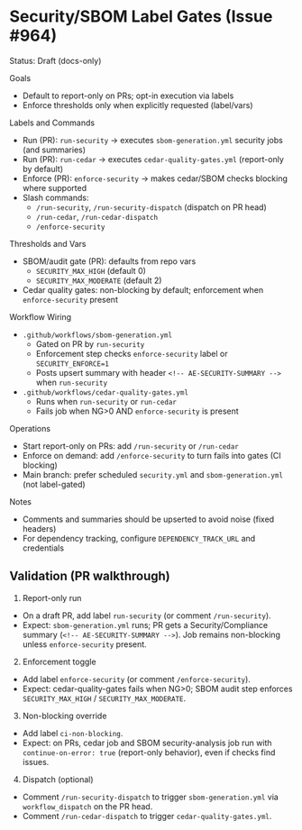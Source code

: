 # Security/SBOM Label Gates (Issue #964)

Status: Draft (docs-only)

Goals
- Default to report-only on PRs; opt-in execution via labels
- Enforce thresholds only when explicitly requested (label/vars)

Labels and Commands
- Run (PR): `run-security` → executes `sbom-generation.yml` security jobs (and summaries)
- Run (PR): `run-cedar` → executes `cedar-quality-gates.yml` (report-only by default)
- Enforce (PR): `enforce-security` → makes cedar/SBOM checks blocking where supported
- Slash commands:
  - `/run-security`, `/run-security-dispatch` (dispatch on PR head)
  - `/run-cedar`, `/run-cedar-dispatch`
  - `/enforce-security`

Thresholds and Vars
- SBOM/audit gate (PR): defaults from repo vars
  - `SECURITY_MAX_HIGH` (default 0)
  - `SECURITY_MAX_MODERATE` (default 2)
- Cedar quality gates: non-blocking by default; enforcement when `enforce-security` present

Workflow Wiring
- `.github/workflows/sbom-generation.yml`
  - Gated on PR by `run-security`
  - Enforcement step checks `enforce-security` label or `SECURITY_ENFORCE=1`
  - Posts upsert summary with header `<!-- AE-SECURITY-SUMMARY -->` when `run-security`
- `.github/workflows/cedar-quality-gates.yml`
  - Runs when `run-security` or `run-cedar`
  - Fails job when NG>0 AND `enforce-security` is present

Operations
- Start report-only on PRs: add `/run-security` or `/run-cedar`
- Enforce on demand: add `/enforce-security` to turn fails into gates (CI blocking)
- Main branch: prefer scheduled `security.yml` and `sbom-generation.yml` (not label-gated)

Notes
- Comments and summaries should be upserted to avoid noise (fixed headers)
- For dependency tracking, configure `DEPENDENCY_TRACK_URL` and credentials

## Validation (PR walkthrough)

1) Report-only run
- On a draft PR, add label `run-security` (or comment `/run-security`).
- Expect: `sbom-generation.yml` runs; PR gets a Security/Compliance summary (`<!-- AE-SECURITY-SUMMARY -->`). Job remains non-blocking unless `enforce-security` present.

2) Enforcement toggle
- Add label `enforce-security` (or comment `/enforce-security`).
- Expect: cedar-quality-gates fails when NG>0; SBOM audit step enforces `SECURITY_MAX_HIGH` / `SECURITY_MAX_MODERATE`.

3) Non-blocking override
- Add label `ci-non-blocking`.
- Expect: on PRs, cedar job and SBOM security-analysis job run with `continue-on-error: true` (report-only behavior), even if checks find issues.

4) Dispatch (optional)
- Comment `/run-security-dispatch` to trigger `sbom-generation.yml` via `workflow_dispatch` on the PR head.
- Comment `/run-cedar-dispatch` to trigger `cedar-quality-gates.yml`.
